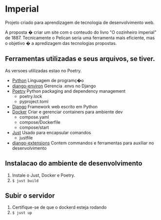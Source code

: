 # Imperial

Projeto criado para aprendizagem de tecnologia de desenvolvimento web.

A proposta � criar um site com o conteudo do livro "O cozinheiro imperial" de 1887. Tecnicamente o Pelican seria uma ferramenta mais eficiente, mas o objetivo � a apredizagem das tecnologias propostas.


## Ferramentas utilizadas e seus arquivos, se tiver.
As versoes utilizadas estao no Poetry.
- [Python](https://www.python.org/) Linguagem de programç�o
- [django-environ](https://django-environ.readthedocs.io) Gerencia .envs no Django 
- [Poetry](https://python-poetry.org/) Python packaging and dependency management
  - poetry.lock
  - pyproject.toml
- [Django](https://www.djangoproject.com/) Framework web escrito em Python
- [Docker](https://www.docker.com/) Criar e gerenciar containers para ambiente dev
  - compose.yaml
  - compose/Dockerfile
  - compose/start
- [Just](https://just.systems/) Usado para encapsular comandos
  - justfile
- [django-extensions](https://django-extensions.readthedocs.io/en/latest/) Contem commandos e ferramentas para auxiliar no desenvolvimento 



## Instalacao do ambiente de desenvolvimento

1. Instale o Just, Docker e Poetry.
2. `$ just build`

## Subir o servidor
1. Certifique-se de que o dockerd esteja rodando
2. `$ just up` 
